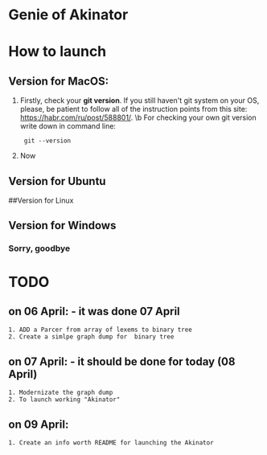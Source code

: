 # Genie of Akinator #

# How to launch #

## Version for MacOS: ##

1. Firstly, check your **git version**. If you still haven't git system on your OS, please, be patient to follow all of the instruction points from this site: <https://habr.com/ru/post/588801/>. \b
For checking your own git version write down in command line:

        git --version

2. Now


## Version for Ubuntu

##Version for Linux

## Version for Windows

### Sorry, goodbye ###

# TODO
## on 06 April: - it was done 07 April
    1. ADD a Parcer from array of lexems to binary tree
    2. Create a simlpe graph dump for  binary tree

## on 07 April: - it should be done for today (08 April)
    1. Modernizate the graph dump   
    2. To launch working "Akinator"

## on 09 April:
    1. Create an info worth README for launching the Akinator

